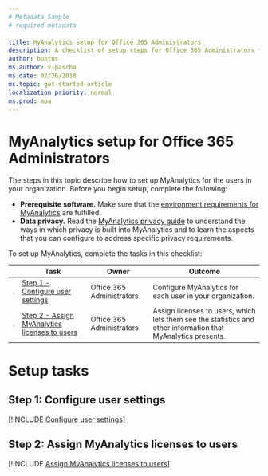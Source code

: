 ```yaml
---
# Metadata Sample
# required metadata

title: MyAnalytics setup for Office 365 Administrators
description: A checklist of setup steps for Office 365 Administrators to implement MyAnalytics in their organization 
author: buntus
ms.author: v-pascha
ms.date: 02/26/2018
ms.topic: get-started-article
localization_priority: normal 
ms.prod: mpa
---
```


# MyAnalytics setup for Office 365 Administrators

The steps in this topic describe how to set up MyAnalytics for the users in your organization. Before you begin setup, complete the following: 
 * **Prerequisite software.** Make sure that the [environment requirements for MyAnalytics](../Overview/Environment-Requirements.md) are fulfilled. 
 * **Data privacy.** Read the [MyAnalytics privacy guide](../Overview/Privacy-Guide.md) to understand the ways in which privacy is built into MyAnalytics and to learn the aspects that you can configure to address specific privacy requirements.

To set up MyAnalytics, complete the tasks in this checklist: 

| | Task | Owner | Outcome |
|---|------|-------|---------|
| <img src="../../Images/mya/use/Team-adopt-plan-checklist-box.PNG"> | [Step 1 - Configure user settings](#step-1-configure-user-settings)  | Office 365 Administrators | Configure MyAnalytics for each user in your organization.  |
| <img src="../../Images/mya/use/Team-adopt-plan-checklist-box.PNG"> | [Step 2 - Assign MyAnalytics licenses to users](#step-2-assign-myanalytics-licenses-to-users)  | Office 365 Administrators| Assign licenses to users, which lets them see the statistics and other information that MyAnalytics presents.   |

<!-- 

# Preliminary review tasks

<!-- ## Environment requirements for MyAnalytics 

[!INCLUDE [Review the environment requirements for MyAnalytics](../Overview/Environment-Requirements.md)] 

<!-- ## MyAnalytics privacy guide 

[!INCLUDE [Review the MyAnalytics privacy guide](../Overview/Privacy-Guide.md)] 

-->


# Setup tasks


## Step 1: Configure user settings

[!INCLUDE [Configure user settings](../Setup/Configure-MyA-User-Settings.md)] 

## Step 2: Assign MyAnalytics licenses to users

[!INCLUDE [Assign MyAnalytics licenses to users](../Setup/Assign-Licenses.md)] 


